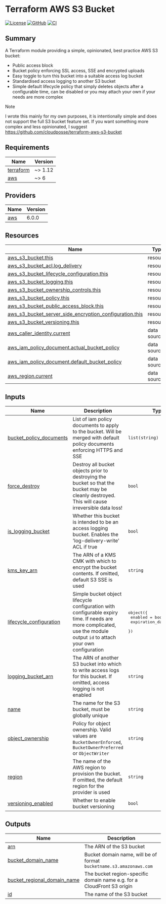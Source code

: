 # Terraform AWS S3 Bucket

[![License](https://img.shields.io/github/license/FollowTheProcess/terraform-aws-s3-bucket)](https://github.com/FollowTheProcess/terraform-aws-s3-bucket)
[![GitHub](https://img.shields.io/github/v/release/FollowTheProcess/terraform-aws-s3-bucket?logo=github&sort=semver)](https://github.com/FollowTheProcess/terraform-aws-s3-bucket)
[![CI](https://github.com/FollowTheProcess/terraform-aws-s3-bucket/workflows/CI/badge.svg)](https://github.com/FollowTheProcess/terraform-aws-s3-bucket/actions?query=workflow%3ACI)

## Summary

A Terraform module providing a simple, opinionated, best practice AWS S3 bucket:

- Public access block
- Bucket policy enforcing SSL access, SSE and encrypted uploads
- Easy toggle to turn this bucket into a suitable access log bucket
- Standardised access logging to another S3 bucket
- Simple default lifecycle policy that simply deletes objects after a configurable time, can be disabled or you may attach your own if your needs are more complex

> [!NOTE]
> I wrote this mainly for my own purposes, it is intentionally simple and does not support the full S3 bucket feature set. If you want something more complex and less opinionated, I suggest <https://github.com/cloudposse/terraform-aws-s3-bucket>

<!-- BEGIN_TF_DOCS -->
## Requirements

| Name                                                                      | Version |
| ------------------------------------------------------------------------- | ------- |
| <a name="requirement_terraform"></a> [terraform](#requirement\_terraform) | ~> 1.12 |
| <a name="requirement_aws"></a> [aws](#requirement\_aws)                   | ~> 6    |

## Providers

| Name                                              | Version |
| ------------------------------------------------- | ------- |
| <a name="provider_aws"></a> [aws](#provider\_aws) | 6.0.0   |

## Resources

| Name                                                                                                                                                                                  | Type        |
| ------------------------------------------------------------------------------------------------------------------------------------------------------------------------------------- | ----------- |
| [aws_s3_bucket.this](https://registry.terraform.io/providers/hashicorp/aws/latest/docs/resources/s3_bucket)                                                                           | resource    |
| [aws_s3_bucket_acl.log_delivery](https://registry.terraform.io/providers/hashicorp/aws/latest/docs/resources/s3_bucket_acl)                                                           | resource    |
| [aws_s3_bucket_lifecycle_configuration.this](https://registry.terraform.io/providers/hashicorp/aws/latest/docs/resources/s3_bucket_lifecycle_configuration)                           | resource    |
| [aws_s3_bucket_logging.this](https://registry.terraform.io/providers/hashicorp/aws/latest/docs/resources/s3_bucket_logging)                                                           | resource    |
| [aws_s3_bucket_ownership_controls.this](https://registry.terraform.io/providers/hashicorp/aws/latest/docs/resources/s3_bucket_ownership_controls)                                     | resource    |
| [aws_s3_bucket_policy.this](https://registry.terraform.io/providers/hashicorp/aws/latest/docs/resources/s3_bucket_policy)                                                             | resource    |
| [aws_s3_bucket_public_access_block.this](https://registry.terraform.io/providers/hashicorp/aws/latest/docs/resources/s3_bucket_public_access_block)                                   | resource    |
| [aws_s3_bucket_server_side_encryption_configuration.this](https://registry.terraform.io/providers/hashicorp/aws/latest/docs/resources/s3_bucket_server_side_encryption_configuration) | resource    |
| [aws_s3_bucket_versioning.this](https://registry.terraform.io/providers/hashicorp/aws/latest/docs/resources/s3_bucket_versioning)                                                     | resource    |
| [aws_caller_identity.current](https://registry.terraform.io/providers/hashicorp/aws/latest/docs/data-sources/caller_identity)                                                         | data source |
| [aws_iam_policy_document.actual_bucket_policy](https://registry.terraform.io/providers/hashicorp/aws/latest/docs/data-sources/iam_policy_document)                                    | data source |
| [aws_iam_policy_document.default_bucket_policy](https://registry.terraform.io/providers/hashicorp/aws/latest/docs/data-sources/iam_policy_document)                                   | data source |
| [aws_region.current](https://registry.terraform.io/providers/hashicorp/aws/latest/docs/data-sources/region)                                                                           | data source |

## Inputs

| Name                                                                                                        | Description                                                                                                                                                            | Type                                                                                         | Default                                                               | Required |
| ----------------------------------------------------------------------------------------------------------- | ---------------------------------------------------------------------------------------------------------------------------------------------------------------------- | -------------------------------------------------------------------------------------------- | --------------------------------------------------------------------- | :------: |
| <a name="input_bucket_policy_documents"></a> [bucket\_policy\_documents](#input\_bucket\_policy\_documents) | List of iam policy documents to apply to the bucket. Will be merged with default policy documents enforcing HTTPS and SSE                                              | `list(string)`                                                                               | `[]`                                                                  |    no    |
| <a name="input_force_destroy"></a> [force\_destroy](#input\_force\_destroy)                                 | Destroy all bucket objects prior to destroying the bucket so that the bucket may be cleanly destroyed. This will cause irreversible data loss!                         | `bool`                                                                                       | `false`                                                               |    no    |
| <a name="input_is_logging_bucket"></a> [is\_logging\_bucket](#input\_is\_logging\_bucket)                   | Whether this bucket is intended to be an access logging bucket. Enables the 'log-delivery-write' ACL if true                                                           | `bool`                                                                                       | `false`                                                               |    no    |
| <a name="input_kms_key_arn"></a> [kms\_key\_arn](#input\_kms\_key\_arn)                                     | The ARN of a KMS CMK with which to encrypt the bucket contents. If omitted, default S3 SSE is used                                                                     | `string`                                                                                     | `""`                                                                  |    no    |
| <a name="input_lifecycle_configuration"></a> [lifecycle\_configuration](#input\_lifecycle\_configuration)   | Simple bucket object lifecycle configuration with configurable expiry time. If needs are more complicated, use the module output `id` to attach your own configuration | <pre>object({<br/>    enabled         = bool<br/>    expiration_days = number<br/>  })</pre> | <pre>{<br/>  "enabled": true,<br/>  "expiration_days": 30<br/>}</pre> |    no    |
| <a name="input_logging_bucket_arn"></a> [logging\_bucket\_arn](#input\_logging\_bucket\_arn)                | The ARN of another S3 bucket into which to write access logs for this bucket. If omitted, access logging is not enabled                                                | `string`                                                                                     | `""`                                                                  |    no    |
| <a name="input_name"></a> [name](#input\_name)                                                              | The name for the S3 bucket, must be globally unique                                                                                                                    | `string`                                                                                     | n/a                                                                   |   yes    |
| <a name="input_object_ownership"></a> [object\_ownership](#input\_object\_ownership)                        | Policy for object ownership. Valid values are `BucketOwnerEnforced`, `BucketOwnerPreferred` or `ObjectWriter`                                                          | `string`                                                                                     | `"BucketOwnerEnforced"`                                               |    no    |
| <a name="input_region"></a> [region](#input\_region)                                                        | The name of the AWS region to provision the bucket. If omitted, the default region for the provider is used                                                            | `string`                                                                                     | `""`                                                                  |    no    |
| <a name="input_versioning_enabled"></a> [versioning\_enabled](#input\_versioning\_enabled)                  | Whether to enable bucket versioning                                                                                                                                    | `bool`                                                                                       | `true`                                                                |    no    |

## Outputs

| Name                                                                                                                        | Description                                                            |
| --------------------------------------------------------------------------------------------------------------------------- | ---------------------------------------------------------------------- |
| <a name="output_arn"></a> [arn](#output\_arn)                                                                               | The ARN of the S3 bucket                                               |
| <a name="output_bucket_domain_name"></a> [bucket\_domain\_name](#output\_bucket\_domain\_name)                              | Bucket domain name, will be of format `bucketname.s3.amazonaws.com`    |
| <a name="output_bucket_regional_domain_name"></a> [bucket\_regional\_domain\_name](#output\_bucket\_regional\_domain\_name) | The bucket region-specific domain name e.g. for a CloudFront S3 origin |
| <a name="output_id"></a> [id](#output\_id)                                                                                  | The name of the S3 bucket                                              |
<!-- END_TF_DOCS -->